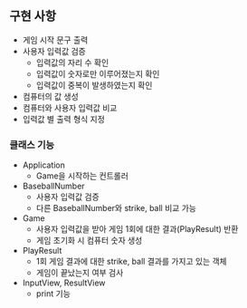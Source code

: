 ## 구현 사항
- 게임 시작 문구 출력
- 사용자 입력값 검증
  - 입력값의 자리 수 확인
  - 입력값이 숫자로만 이루어졌는지 확인
  - 입력값이 중복이 발생하였는지 확인
- 컴퓨터의 값 생성
- 컴퓨터와 사용자 입력값 비교
- 입력값 별 출력 형식 지정

### 클래스 기능
- Application
  - Game을 시작하는 컨트롤러
- BaseballNumber
  - 사용자 입력값 검증
  - 다른 BaseballNumber와 strike, ball 비교 가능
- Game
  - 사용자 입력값을 받아 게임 1회에 대한 결과(PlayResult) 반환
  - 게임 초기화 시 컴퓨터 숫자 생성
- PlayResult
  - 1회 게임 결과에 대한 strike, ball 결과를 가지고 있는 객체
  - 게임이 끝났는지 여부 검사
- InputView, ResultView
  - print 기능